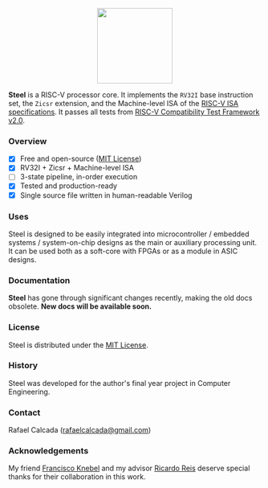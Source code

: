 <p align="center"><img src="https://user-images.githubusercontent.com/22325319/203945687-53910363-5be9-46f9-96fc-c31c78419ccf.png" width="150"></p>

**Steel** is a RISC-V processor core. It implements the `RV32I` base instruction set, the `Zicsr` extension, and the Machine-level ISA of the [RISC-V ISA specifications](https://riscv.org/technical/specifications/). It passes all tests from [RISC-V Compatibility Test Framework v2.0](https://github.com/riscv-non-isa/riscv-arch-test).

### Overview

- [x] Free and open-source ([MIT License](LICENSE))
- [x] RV32I + Zicsr + Machine-level ISA
- [ ] 3-state pipeline, in-order execution
- [x] Tested and production-ready
- [x] Single source file written in human-readable Verilog

### Uses

Steel is designed to be easily integrated into microcontroller / embedded systems / system-on-chip designs as the main or auxiliary processing unit. It can be used both as a soft-core with FPGAs or as a module in ASIC designs.

### Documentation

**Steel** has gone through significant changes recently, making the old docs obsolete. **New docs will be available soon.**

### License

Steel is distributed under the [MIT License](LICENSE).

### History

Steel was developed for the author's final year project in Computer Engineering. 

### Contact

Rafael Calcada (rafaelcalcada@gmail.com)

### Acknowledgements

My friend [Francisco Knebel](https://github.com/FranciscoKnebel) and my advisor [Ricardo Reis](https://www.linkedin.com/in/ricardo-reis-bab4575/) deserve special thanks for their collaboration in this work.
